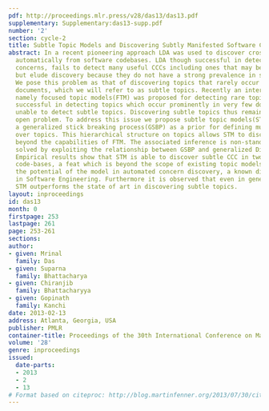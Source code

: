 ```yaml
---
pdf: http://proceedings.mlr.press/v28/das13/das13.pdf
supplementary: Supplementary:das13-supp.pdf
number: '2'
section: cycle-2
title: Subtle Topic Models and Discovering Subtly Manifested Software Concerns Automatically
abstract: In a recent pioneering approach LDA was used to discover cross cutting concerns(CCC)
  automatically from software codebases. LDA though successful in detecting prominent
  concerns, fails to detect many useful CCCs including ones that may be heavily executed
  but elude discovery because they do not have a strong prevalence in source-code.
  We pose this problem as that of discovering topics that rarely occur in individual
  documents, which we will refer to as subtle topics. Recently an interesting approach,
  namely focused topic models(FTM) was proposed for detecting rare topics. FTM, though
  successful in detecting topics which occur prominently in very few documents, is
  unable to detect subtle topics. Discovering subtle topics thus remains an important
  open problem. To address this issue we propose subtle topic models(STM). STM uses
  a generalized stick breaking process(GSBP) as a prior for defining multiple distributions
  over topics. This hierarchical structure on topics allows STM to discover rare topics
  beyond the capabilities of FTM. The associated inference is non-standard and is
  solved by exploiting the relationship between GSBP and generalized Dirichlet distribution.
  Empirical results show that STM is able to discover subtle CCC in two benchmark
  code-bases, a feat which is beyond the scope of existing topic models, thus demonstrating
  the potential of the model in automated concern discovery, a known difficult problem
  in Software Engineering. Furthermore it is observed that even in general text corpora
  STM outperforms the state of art in discovering subtle topics.
layout: inproceedings
id: das13
month: 0
firstpage: 253
lastpage: 261
page: 253-261
sections: 
author:
- given: Mrinal
  family: Das
- given: Suparna
  family: Bhattacharya
- given: Chiranjib
  family: Bhattacharyya
- given: Gopinath
  family: Kanchi
date: 2013-02-13
address: Atlanta, Georgia, USA
publisher: PMLR
container-title: Proceedings of the 30th International Conference on Machine Learning
volume: '28'
genre: inproceedings
issued:
  date-parts:
  - 2013
  - 2
  - 13
# Format based on citeproc: http://blog.martinfenner.org/2013/07/30/citeproc-yaml-for-bibliographies/
---
```

